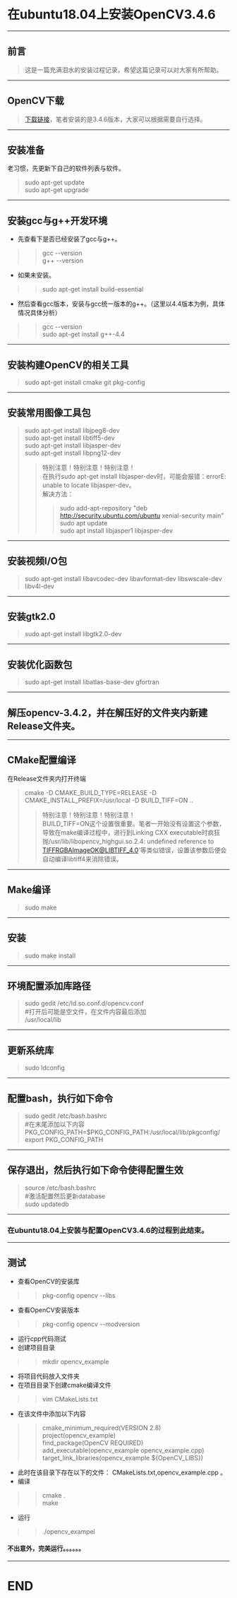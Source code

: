 # 在ubuntu18.04上安装OpenCV3.4.6
---  
## 前言
>这是一篇充满泪水的安装过程记录，希望这篇记录可以对大家有所帮助。  
---  
## OpenCV下载
>[下载链接](https://opencv.org/releases.html)，笔者安装的是3.4.6版本，大家可以根据需要自行选择。  
---  
## 安装准备
老习惯，先更新下自己的软件列表与软件。  
>sudo apt-get update  
>sudo apt-get upgrade  
---  
## 安装gcc与g++开发环境  
* 先查看下是否已经安装了gcc与g++。 
>>gcc --version  
>>g++ --version  
* 如果未安装。  
>>sudo apt-get install build-essential  
* 然后查看gcc版本，安装与gcc统一版本的g++。（这里以4.4版本为例，具体情况具体分析）  
>>gcc --version  
>>sudo apt-get install g++-4.4  
---  
## 安装构建OpenCV的相关工具  
>sudo apt-get install cmake git pkg-config   
---  
## 安装常用图像工具包  
>sudo apt-get install libjpeg8-dev   
>sudo apt-get install libtiff5-dev   
>sudo apt-get install libjasper-dev   
>sudo apt-get install libpng12-dev   
> >特别注意！特别注意！特别注意！  
> >在执行sudo apt-get install libjasper-dev时，可能会报错：errorE: unable to locate libjasper-dev。  
> >解决方法：  
> > >sudo add-apt-repository "deb http://security.ubuntu.com/ubuntu xenial-security main"  
> > >sudo apt update  
> > >sudo apt install libjasper1 libjasper-dev   
---   
## 安装视频I/O包   
>sudo apt-get install libavcodec-dev libavformat-dev libswscale-dev libv4l-dev  
---  
## 安装gtk2.0  
>sudo apt-get install libgtk2.0-dev  
---  
## 安装优化函数包  
>sudo apt-get install libatlas-base-dev gfortran  
---  
## 解压opencv-3.4.2，并在解压好的文件夹内新建Release文件夹。  
---  
## CMake配置编译  
在Release文件夹内打开终端  
>cmake -D CMAKE_BUILD_TYPE=RELEASE -D CMAKE_INSTALL_PREFIX=/usr/local -D BUILD_TIFF=ON ..   
> >特别注意！特别注意！特别注意！  
> >BUILD_TIFF=ON这个设置很重要。笔者一开始没有设置这个参数，导致在make编译过程中，进行到Linking CXX executable时疯狂抛/usr/lib/libopencv_highgui.so.2.4: undefined reference to TIFFRGBAImageOK@LIBTIFF_4.0'等类似错误，设置该参数后便会自动编译libtiff4来消除错误。  
---  
## Make编译  
>sudo make  
---  
## 安装  
>sudo make install  
---  
## 环境配置添加库路径  
>sudo gedit /etc/ld.so.conf.d/opencv.conf   
>#打开后可能是空文件，在文件内容最后添加  
>/usr/local/lib  
---  
## 更新系统库  
>sudo ldconfig  
---  
## 配置bash，执行如下命令  
>sudo gedit /etc/bash.bashrc  
>#在末尾添加以下内容  
>PKG_CONFIG_PATH=$PKG_CONFIG_PATH:/usr/local/lib/pkgconfig/  
>export PKG_CONFIG_PATH  
---  
## 保存退出，然后执行如下命令使得配置生效  
>source /etc/bash.bashrc  
>#激活配置然后更新database  
>sudo updatedb   
---  
### 在ubuntu18.04上安装与配置OpenCV3.4.6的过程到此结束。  
---   
## 测试   
* 查看OpenCV的安装库   
>>pkg-config opencv --libs   
* 查看OpenCV安装版本   
>>pkg-config opencv --modversion   
* 运行cpp代码测试  
* 创建项目目录  
>>mkdir opencv_example  
* 将项目代码放入文件夹  
* 在项目目录下创建cmake编译文件   
>>vim CMakeLists.txt  
* 在该文件中添加以下内容    
>>cmake_minimum_required(VERSION 2.8)  
>>project(opencv_example)  
>>find_package(OpenCV REQUIRED)  
>>add_executable(opencv_example opencv_example.cpp)  
>>target_link_libraries(opencv_example ${OpenCV_LIBS})   
* 此时在该目录下存在以下的文件： CMakeLists.txt,opencv_example.cpp 。   
* 编译    
>>cmake .   
>>make   
* 运行   
>>./opencv_exampel   
#### 不出意外，完美运行。。。。。。 

---   
# END  
